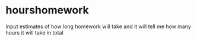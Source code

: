 # hourshomework
Input estimates of how long homework will take and it will tell me how many hours it will take in total
